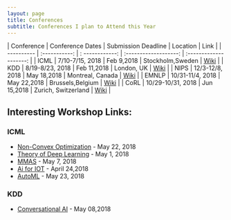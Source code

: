 ```yaml
---
layout: page
title: Conferences 
subtitle: Conferences I plan to Attend this Year  
---
```

| Conference | Conference Dates  | Submission Deadline | Location 	         | Link  	            | 
| ---------- | :-----------: 	 | : ------------:     | :-------------------:   | :--------------------:   |
| ICML	     | 7/10-7/15, 2018   | Feb 9,2018 	       | Stockholm,Sweden 	 | [Wiki](https://icml.cc/) | 
| KDD        | 8/19-8/23, 2018   | Feb 11,2018         | London, UK              | [Wiki](http://www.kdd.org/kdd2018) | 
| NIPS       | 12/3-12/8, 2018   | May 18,2018	       | Montreal, Canada	 | [Wiki](https://nips.cc/Conferences/2018) |
| EMNLP	     | 10/31-11/4, 2018  | May 22,2018         | Brussels,Belgium        | [Wiki](http://emnlp2018.org/) |
| CoRL       | 10/29-10/31, 2018 | Jun 15,2018         | Zurich, Switzerland     | [Wiki](http://www.robot-learning.org/) |


## Interesting Workshop Links:
### ICML
- [Non-Convex Optimization](https://sites.google.com/view/icml2018nonconvex/home?authuser=0) - May 22, 2018
- [Theory of Deep Learning](https://sites.google.com/site/deeplearningtheory/) - May 1, 2018
- [MMAS](http://www.ai.soc.i.kyoto-u.ac.jp/mmas2018/) - May 7, 2018 
- [Ai for IOT](https://www.zurich.ibm.com/AI4IoT/submissions.html) - April 24,2018
- [AutoML](https://sites.google.com/site/automl2018icml/) - May 23, 2018

### KDD
- [Conversational AI](https://cai.kdd2018.a.intuit.com/) - May 08,2018 
